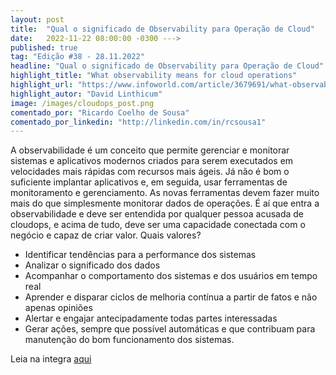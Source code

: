 ```yaml
---
layout: post 
title:  "Qual o significado de Observability para Operação de Cloud"
date:   2022-11-22 08:00:00 -0300 --->
published: true
tag: "Edição #38 - 28.11.2022"
headline: "Qual o significado de Observability para Operação de Cloud"
highlight_title: "What observability means for cloud operations"
highlight_url: "https://www.infoworld.com/article/3679691/what-observability-means-for-cloud-operations.html"
highlight_autor: "David Linthicum"
image: /images/cloudops_post.png
comentado_por: "Ricardo Coelho de Sousa"
comentado_por_linkedin: "http://linkedin.com/in/rcsousa1"
---
```

A observabilidade é um conceito que permite gerenciar e monitorar sistemas e aplicativos modernos criados para serem executados em velocidades mais rápidas com recursos mais ágeis. Já não é bom o suficiente implantar aplicativos e, em seguida, usar ferramentas de monitoramento e gerenciamento. As novas ferramentas devem fazer muito mais do que simplesmente monitorar dados de operações. É aí que entra a observabilidade e deve ser entendida por qualquer pessoa acusada de cloudops, e acima de tudo, deve ser uma capacidade conectada com o negócio e capaz de criar valor. Quais valores?

- Identificar tendências para a performance dos sistemas
- Analizar o significado dos dados
- Acompanhar o comportamento dos sistemas e dos usuários em tempo real
- Aprender e disparar ciclos de melhoria contínua a partir de fatos e não apenas opiniões
- Alertar e engajar antecipadamente todas partes interessadas
- Gerar ações, sempre que possível automáticas e que contribuam para manutenção do bom funcionamento dos sistemas.

Leia na integra [aqui](https://www.infoworld.com/article/3679691/what-observability-means-for-cloud-operations.html)